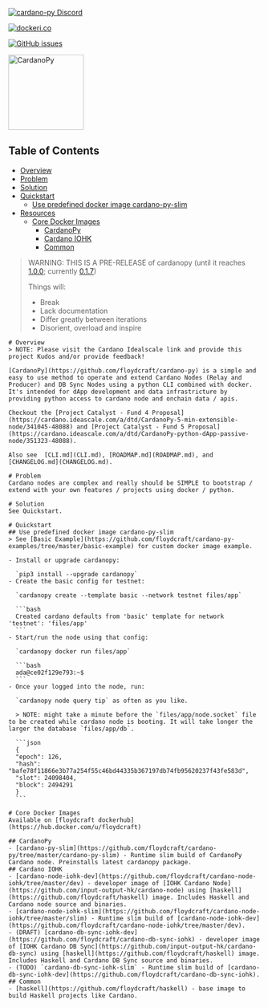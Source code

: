 [![cardano-py Discord](https://img.shields.io/badge/discord-join%20chat-blue.svg)](https://discord.gg/FyDz4Xrt4x)

[![dockeri.co](https://dockeri.co/image/floydcraft/cardano-py-slim)](https://hub.docker.com/r/floydcraft/cardano-py-slim)

[![GitHub issues](https://img.shields.io/github/issues/floydcraft/cardano-py/cardanopy.svg "GitHub issues")](https://github.com/floydcraft/cardano-py/issues)

<img src="images/CardanoPyBlueSmall.png" alt="CardanoPy" width="150" height="150">

## Table of Contents

- [Overview](#overview)
- [Problem](#problem)
- [Solution](#solution)
- [Quickstart](#quickstart)
  - [Use predefined docker image cardano-py-slim](#use-predefined-docker-image-cardano-py-slim)
- [Resources](#resources)
  - [Core Docker Images](#core-docker-images)
    - [CardanoPy](#cardanopy)
    - [Cardano IOHK](#cardano-iohk)
    - [Common](#common)

> WARNING: THIS IS A PRE-RELEASE of cardanopy (until it reaches [1.0.0](ROADMAP.md#100); currently [0.1.7](CHANGELOG.md#017))
> 
> Things will:
> - Break
> - Lack documentation
> - Differ greatly between iterations
> - Disorient, overload and inspire
~~~~~~~~
# Overview
> NOTE: Please visit the Cardano Idealscale link and provide this project Kudos and/or provide feedback!

[CardanoPy](https://github.com/floydcraft/cardano-py) is a simple and easy to use method to operate and extend Cardano Nodes (Relay and Producer) and DB Sync Nodes using a python CLI combined with docker. It's intended for dApp development and data infrastricture by providing python access to cardano node and onchain data / apis. 

Checkout the [Project Catalyst - Fund 4 Proposal](https://cardano.ideascale.com/a/dtd/CardanoPy-5-min-extensible-node/341045-48088) and [Project Catalyst - Fund 5 Proposal](https://cardano.ideascale.com/a/dtd/CardanoPy-python-dApp-passive-node/351323-48088). 

Also see  [CLI.md](CLI.md), [ROADMAP.md](ROADMAP.md), and [CHANGELOG.md](CHANGELOG.md).

# Problem
Cardano nodes are complex and really should be SIMPLE to bootstrap / extend with your own features / projects using docker / python.

# Solution
See Quickstart.

# Quickstart
## Use predefined docker image cardano-py-slim
> See [Basic Example](https://github.com/floydcraft/cardano-py-examples/tree/master/basic-example) for custom docker image example.

- Install or upgrade cardanopy:

  `pip3 install --upgrade cardanopy`
- Create the basic config for testnet:

  `cardanopy create --template basic --network testnet files/app`

  ```bash
  Created cardano defaults from 'basic' template for network 'testnet': 'files/app'
  ```
- Start/run the node using that config:

  `cardanopy docker run files/app`

  ```bash
  ada@ce02f129e793:~$
  ```
- Once your logged into the node, run:

  `cardanopy node query tip` as often as you like.

  > NOTE: might take a minute before the `files/app/node.socket` file to be created while cardano node is booting. It will take longer the larger the database `files/app/db`.

  ```json
  {
  "epoch": 126,
  "hash": "bafe78f11866e3b77a254f55c46bd44335b367197db74fb95620237f43fe583d",
  "slot": 24098404,
  "block": 2494291
  }
  ```

# Core Docker Images
Available on [floydcraft dockerhub](https://hub.docker.com/u/floydcraft)

## CardanoPy
- [cardano-py-slim](https://github.com/floydcraft/cardano-py/tree/master/cardano-py-slim) - Runtime slim build of CardanoPy Cardano node. Preinstalls latest cardanopy package.
## Cardano IOHK
- [cardano-node-iohk-dev](https://github.com/floydcraft/cardano-node-iohk/tree/master/dev) - developer image of [IOHK Cardano Node](https://github.com/input-output-hk/cardano-node) using [haskell](https://github.com/floydcraft/haskell) image. Includes Haskell and Cardano node source and binaries.
- [cardano-node-iohk-slim](https://github.com/floydcraft/cardano-node-iohk/tree/master/slim) - Runtime slim build of [cardano-node-iohk-dev](https://github.com/floydcraft/cardano-node-iohk/tree/master/dev).
- (DRAFT) [cardano-db-sync-iohk-dev](https://github.com/floydcraft/cardano-db-sync-iohk) - developer image of [IOHK Cardano DB Sync](https://github.com/input-output-hk/cardano-db-sync) using [haskell](https://github.com/floydcraft/haskell) image. Includes Haskell and Cardano DB Sync source and binaries.
- (TODO) `cardano-db-sync-iohk-slim` - Runtime slim build of [cardano-db-sync-iohk-dev](https://github.com/floydcraft/cardano-db-sync-iohk).
## Common
- [haskell](https://github.com/floydcraft/haskell) - base image to build Haskell projects like Cardano.
